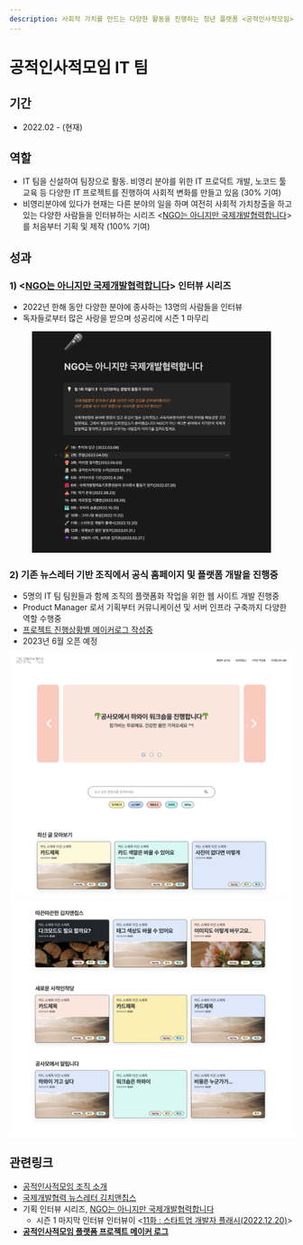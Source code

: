 ```yaml
---
description: 사회적 가치를 만드는 다양한 활동을 진행하는 청년 플랫폼 <공적인사적모임>에서 IT 팀에 소속되어 기술을 통해 의미있는 사회 변화를 만듬
---
```


# 공적인사적모임 IT 팀

## 기간

* 2022.02 - (현재)

## **역할**

* IT 팀을 신설하여 팀장으로 활동. 비영리 분야를 위한 IT 프로덕트 개발, 노코드 툴 교육 등 다양한 IT 프로젝트를 진행하여 사회적 변화를 만들고 있음 (30% 기여)
* 비영리분야에 있다가 현재는 다른 분야의 일을 하며 여전히 사회적 가치창출을 하고 있는 다양한 사람들을 인터뷰하는 시리즈 <[NGO는 아니지만 국제개발협력합니다](https://www.notion.so/NGO-0d9f5f4719234807a128d5bde229809b)> 를 처음부터 기획 및 제작 (100% 기여)

## **성과**

### **1) <**[**NGO는 아니지만 국제개발협력합니다**](https://www.notion.so/NGO-0d9f5f4719234807a128d5bde229809b)**> 인터뷰 시리즈**

* 2022년 한해 동안 다양한 분야에 종사하는 13명의 사람들을 인터뷰
* 독자들로부터 많은 사랑을 받으며 성공리에 시즌 1 마무리

<figure><img src="../.gitbook/assets/image (117).png" alt=""><figcaption></figcaption></figure>

### **2) 기존 뉴스레터 기반 조직에서 공식 홈페이지 및 플랫폼 개발을 진행중**

* 5명의 IT 팀 팀원들과 함께 조직의 플랫폼화 작업을 위한 웹 사이트 개발 진행중
* Product Manager 로서 기획부터 커뮤니케이션 및 서버 인프라 구축까지 다양한 역할 수행중
* [프로젝트 진행상황별 메이커로그 작성중](https://wiki.mhson.world/sideproject/gongsamo)
* 2023년 6월 오픈 예정

![](<../.gitbook/assets/image (122).png>) ![](<../.gitbook/assets/image (141).png>)

## 관련링크

* [공적인사적모임 조직 소개](https://www.notion.so/a498308da70c49a88046538e9cacc512)
* [국제개발협력 뉴스레터 김치앤칩스](https://kimchinchips.stibee.com/)
* 기획 인터뷰 시리즈, [NGO는 아니지만 국제개발협력합니다](https://www.notion.so/NGO-0d9f5f4719234807a128d5bde229809b)
  * 시즌 1 마지막 인터뷰 인터뷰이 <[11화 : 스타트업 개발자 플래시(2022.12.20)](https://www.notion.so/d48fd574aa5146508df69b0690a639c3)>
* [**공적인사적모임 플랫폼 프로젝트 메이커 로그**](https://wiki.mhson.world/sideproject/gongsamo)
